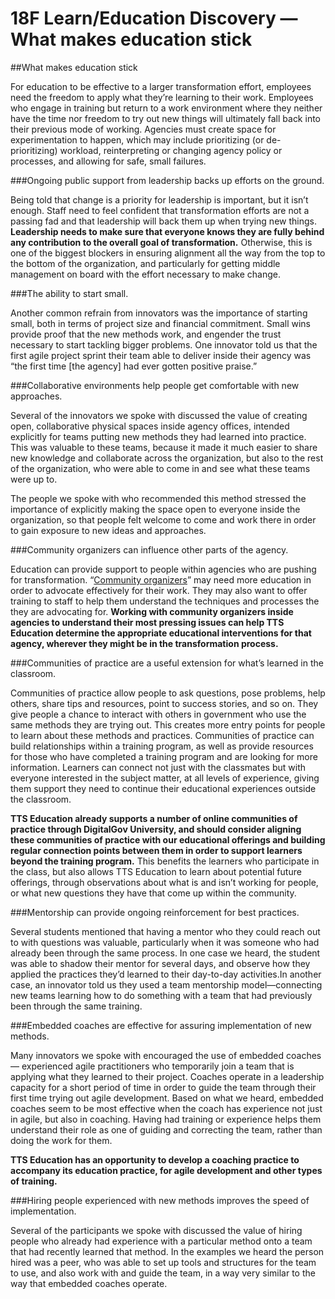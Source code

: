 # 18F Learn/Education Discovery — What makes education stick

##What makes education stick

For education to be effective to a larger transformation effort, employees need the freedom to apply what they’re learning to their work. Employees who engage in training but return to a work environment where they neither have the time nor freedom to try out new things will ultimately fall back into their previous mode of working. Agencies must create space for experimentation to happen, which may include prioritizing (or de-prioritizing) workload, reinterpreting or changing agency policy or processes, and allowing for safe, small failures.

###Ongoing public support from leadership backs up efforts on the ground.

Being told that change is a priority for leadership is important, but it isn’t enough. Staff need to feel confident that transformation efforts are not a passing fad and that leadership will back them up when trying new things. **Leadership needs to make sure that everyone knows they are fully behind any contribution to the overall goal of transformation.** Otherwise, this is one of the biggest blockers in ensuring alignment all the way from the top to the bottom of the organization, and particularly for getting middle management on board with the effort necessary to make change.

###The ability to start small.

Another common refrain from innovators was the importance of starting small, both in terms of project size and financial commitment. Small wins provide proof that the new methods work, and engender the trust necessary to start tackling bigger problems. One innovator told us that the first agile project sprint their team able to deliver inside their agency was “the first time [the agency] had ever gotten positive praise.”

###Collaborative environments help people get comfortable with new approaches.

Several of the innovators we spoke with discussed the value of creating open, collaborative physical spaces inside agency offices, intended explicitly for teams putting new methods they had learned into practice. This was valuable to these teams, because it made it much easier to share new knowledge and collaborate across the organization, but also to the rest of the organization, who were able to come in and see what these teams were up to. 

The people we spoke with who recommended this method stressed the importance of explicitly making the space open to everyone inside the organization, so that people felt welcome to come and work there in order to gain exposure to new ideas and approaches.

###Community organizers can influence other parts of the agency.

Education can provide support to people within agencies who are pushing for transformation. “[Community organizers](https://github.com/18F/transformation-research/blob/master/preliminary-report.md#top-practices-that-contribute-to-successful-transformation)” may need more education in order to advocate effectively for their work. They  may also want to offer training to staff to help them understand the techniques and processes the they are advocating for. **Working with community organizers inside agencies to understand their most pressing issues can help TTS Education determine the appropriate educational interventions for that agency, wherever they might be in the transformation process.**

###Communities of practice are a useful extension for what’s learned in the classroom.

Communities of practice allow people to ask questions, pose problems, help others, share tips and resources, point to success stories, and so on. They give people a chance to interact with others in government who use the same methods they are trying out. This creates more entry points for people to learn about these methods and practices. 
Communities of practice can build relationships within a training program, as well as provide resources for those who have completed a training program and are looking for more information. Learners can connect not just with the classmates but with everyone interested in the subject matter, at all levels of experience, giving them support they need to continue their educational experiences outside the classroom.

**TTS Education already supports a number of online communities of practice through DigitalGov University, and should consider aligning these communities of practice with our educational offerings and building regular connection points between them in order to support learners beyond the training program.** This benefits the learners who participate in the class, but also allows TTS Education to learn  about potential future offerings, through observations about what is and isn’t working for people, or what new questions they have that come up within the community.

###Mentorship can provide ongoing reinforcement for best practices.

Several students mentioned that having a mentor who they could reach out to with questions was valuable, particularly when it was someone who had already been through the same process. In one case we heard, the student was able to shadow their mentor for several days, and observe how they applied the practices they’d learned to their day-to-day activities.In another case, an innovator told us they used a team mentorship model—connecting new teams learning how to do something with a team that had previously been through the same training.

###Embedded coaches are effective for assuring implementation of new methods.

Many innovators we spoke with encouraged the use of embedded coaches — experienced agile practitioners who temporarily join a team that is applying what they learned to their project. Coaches operate in a leadership capacity for a short period of time in order to guide the team through their first time trying out agile development. 
Based on what we heard, embedded coaches seem to be most effective when the coach has experience not just in agile, but also in coaching. Having had training or experience helps them understand their role as one of guiding and correcting the team, rather than doing the work for them. 

**TTS Education has an opportunity to develop a coaching practice to accompany its education practice, for agile development and other types of training.**

###Hiring people experienced with new methods improves the speed of implementation.

Several of the participants we spoke with discussed the value of hiring people who already had experience with a particular method onto a team that had recently learned that method. In the examples we heard the person hired was a peer, who was able to set up tools and structures for the team to use, and also work with and guide the team, in a way very similar to the way that embedded coaches operate.
